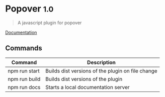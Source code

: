 # Popover <small>1.0</small>

> A javascript plugin for popover

[Documentation](https://sa-si-dev.github.io/popover)

## Commands

| Command | Description |
|---------|-------------|
| npm run start | Builds dist versions of the plugin on file change |
| npm run build | Builds dist versions of the plugin |
| npm run docs | Starts a local documentation server |
